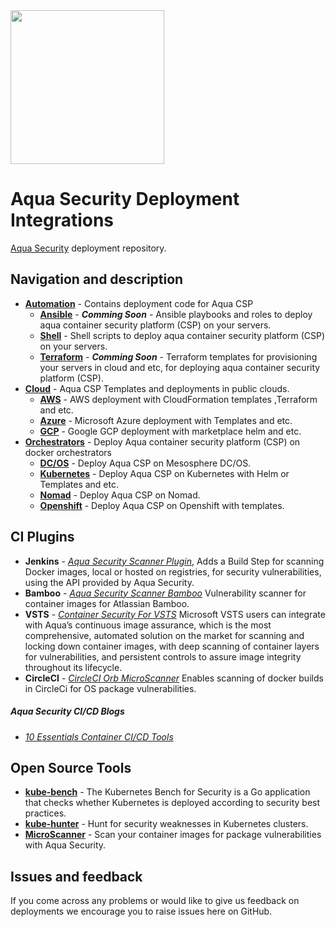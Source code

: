 <img src="https://www.aquasec.com/wp-content/uploads/2016/05/aqua_logo_fullcolor.png" heigth="89" width="246" />

# Aqua Security Deployment Integrations

[Aqua Security](https://www.aquasec.com) deployment repository.

## Navigation and description

* [**Automation**](automation/) - Contains deployment code for Aqua CSP
    * [**Ansible**](automation/ansible/) - ***Comming Soon*** - Ansible playbooks and roles to deploy aqua container security platform (CSP) on your servers.
    * [**Shell**](automation/bash/) - Shell scripts to deploy aqua container security platform (CSP) on your servers. 
    * [**Terraform**](automation/terraform/) - ***Comming Soon*** - Terraform templates for provisioning your servers in cloud and etc, for deploying aqua container security platform (CSP).
* [**Cloud**](cloud/) - Aqua CSP Templates and deployments in public clouds.
    * [**AWS**](cloud/aws/) - AWS deployment with CloudFormation templates ,Terraform and etc.
    * [**Azure**](cloud/azure/) - Microsoft Azure deployment with Templates and etc.
    * [**GCP**](cloud/gcp/) - Google GCP deployment with marketplace helm and etc.
* [**Orchestrators**](orchestrators/) - Deploy Aqua container security platform (CSP) on docker orchestrators
    * [**DC/OS**](orchestrators/dcos/) - Deploy Aqua CSP on Mesosphere DC/OS.
    * [**Kubernetes**](orchestrators/kubernetes/) - Deploy Aqua CSP on Kubernetes with Helm or Templates and etc.
    * [**Nomad**](orchestrators/nomad/) - Deploy Aqua CSP on Nomad.
    * [**Openshift**](orchestrators/openshift/) - Deploy Aqua CSP on Openshift with templates.

## CI Plugins

* **Jenkins** - [*Aqua Security Scanner Plugin*](https://github.com/jenkinsci/aqua-security-scanner-plugin), Adds a Build Step for scanning Docker images, local or hosted on registries, for security vulnerabilities, using the API provided by Aqua Security.
* **Bamboo** - [*Aqua Security Scanner Bamboo*](https://marketplace.atlassian.com/apps/1216895/container-security?hosting=server&tab=overview) Vulnerability scanner for container images for Atlassian Bamboo.
* **VSTS** - [*Container Security For VSTS*](https://marketplace.visualstudio.com/items?itemName=aquasec.aquasec) Microsoft VSTS users can integrate with Aqua’s continuous image assurance, which is the most comprehensive, automated solution on the market for scanning and locking down container images, with deep scanning of container layers for vulnerabilities, and persistent controls to assure image integrity throughout its lifecycle.
* **CircleCI** - [*CircleCI Orb MicroScanner*](https://github.com/aquasecurity/circleci-orb-microscanner) Enables scanning of docker builds in CircleCi for OS package vulnerabilities.

##### Aqua Security CI/CD Blogs

* [*10 Essentials Container CI/CD Tools*](https://blog.aquasec.com/10-essential-container-ci/cd-tools) 

## Open Source Tools
* [**kube-bench**](https://github.com/aquasecurity/kube-bench) - The Kubernetes Bench for Security is a Go application that checks whether Kubernetes is deployed according to security best practices.
* [**kube-hunter**](https://github.com/aquasecurity/kube-hunter) - Hunt for security weaknesses in Kubernetes clusters.
* [**MicroScanner**](https://github.com/aquasecurity/microscanner) - Scan your container images for package vulnerabilities with Aqua Security.

## Issues and feedback
If you come across any problems or would like to give us feedback on deployments we encourage you to raise issues here on GitHub.

